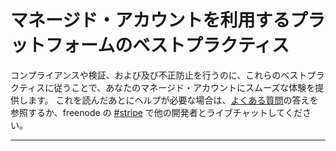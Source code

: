 # マネージド・アカウントを利用するプラットフォームのベストプラクティス

コンプライアンスや検証、および及び不正防止を行うのに、これらのベストプラクティスに従うことで、あなたのマネージド・アカウントにスムーズな体験を提供します。
これを読んだあとにヘルプが必要な場合は、[よくある質問](https://support.stripe.com/search?q=connect)の答えを参照するか、freenode の [#stripe](irc://irc.freenode.net/stripe) で他の開発者とライブチャットしてください。

-----

